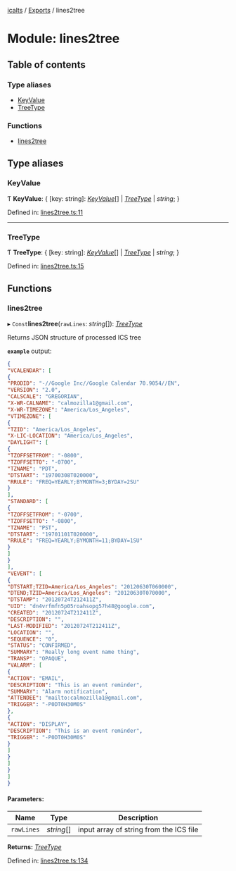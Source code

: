 [icalts](../README.md) / [Exports](../modules.md) / lines2tree

# Module: lines2tree

## Table of contents

### Type aliases

- [KeyValue](lines2tree.md#keyvalue)
- [TreeType](lines2tree.md#treetype)

### Functions

- [lines2tree](lines2tree.md#lines2tree)

## Type aliases

### KeyValue

Ƭ **KeyValue**: { [key: string]: [*KeyValue*](lines2tree.md#keyvalue)[] \| [*TreeType*](lines2tree.md#treetype) \| *string*;  }

Defined in: [lines2tree.ts:11](https://github.com/eugenehp/icalts/blob/270fa63/src/lines2tree.ts#L11)

___

### TreeType

Ƭ **TreeType**: { [key: string]: [*KeyValue*](lines2tree.md#keyvalue)[] \| [*TreeType*](lines2tree.md#treetype) \| *string*;  }

Defined in: [lines2tree.ts:15](https://github.com/eugenehp/icalts/blob/270fa63/src/lines2tree.ts#L15)

## Functions

### lines2tree

▸ `Const`**lines2tree**(`rawLines`: *string*[]): [*TreeType*](lines2tree.md#treetype)

Returns JSON structure of processed ICS tree

**`example`** output:

```json
{
"VCALENDAR": [
{
"PRODID": "-//Google Inc//Google Calendar 70.9054//EN",
"VERSION": "2.0",
"CALSCALE": "GREGORIAN",
"X-WR-CALNAME": "calmozilla1@gmail.com",
"X-WR-TIMEZONE": "America/Los_Angeles",
"VTIMEZONE": [
{
"TZID": "America/Los_Angeles",
"X-LIC-LOCATION": "America/Los_Angeles",
"DAYLIGHT": [
{
"TZOFFSETFROM": "-0800",
"TZOFFSETTO": "-0700",
"TZNAME": "PDT",
"DTSTART": "19700308T020000",
"RRULE": "FREQ=YEARLY;BYMONTH=3;BYDAY=2SU"
}
],
"STANDARD": [
{
"TZOFFSETFROM": "-0700",
"TZOFFSETTO": "-0800",
"TZNAME": "PST",
"DTSTART": "19701101T020000",
"RRULE": "FREQ=YEARLY;BYMONTH=11;BYDAY=1SU"
}
]
}
],
"VEVENT": [
{
"DTSTART;TZID=America/Los_Angeles": "20120630T060000",
"DTEND;TZID=America/Los_Angeles": "20120630T070000",
"DTSTAMP": "20120724T212411Z",
"UID": "dn4vrfmfn5p05roahsopg57h48@google.com",
"CREATED": "20120724T212411Z",
"DESCRIPTION": "",
"LAST-MODIFIED": "20120724T212411Z",
"LOCATION": "",
"SEQUENCE": "0",
"STATUS": "CONFIRMED",
"SUMMARY": "Really long event name thing",
"TRANSP": "OPAQUE",
"VALARM": [
{
"ACTION": "EMAIL",
"DESCRIPTION": "This is an event reminder",
"SUMMARY": "Alarm notification",
"ATTENDEE": "mailto:calmozilla1@gmail.com",
"TRIGGER": "-P0DT0H30M0S"
},
{
"ACTION": "DISPLAY",
"DESCRIPTION": "This is an event reminder",
"TRIGGER": "-P0DT0H30M0S"
}
]
}
]
}
]
}
```

#### Parameters:

Name | Type | Description |
------ | ------ | ------ |
`rawLines` | *string*[] | input array of string from the ICS file    |

**Returns:** [*TreeType*](lines2tree.md#treetype)

Defined in: [lines2tree.ts:134](https://github.com/eugenehp/icalts/blob/270fa63/src/lines2tree.ts#L134)
